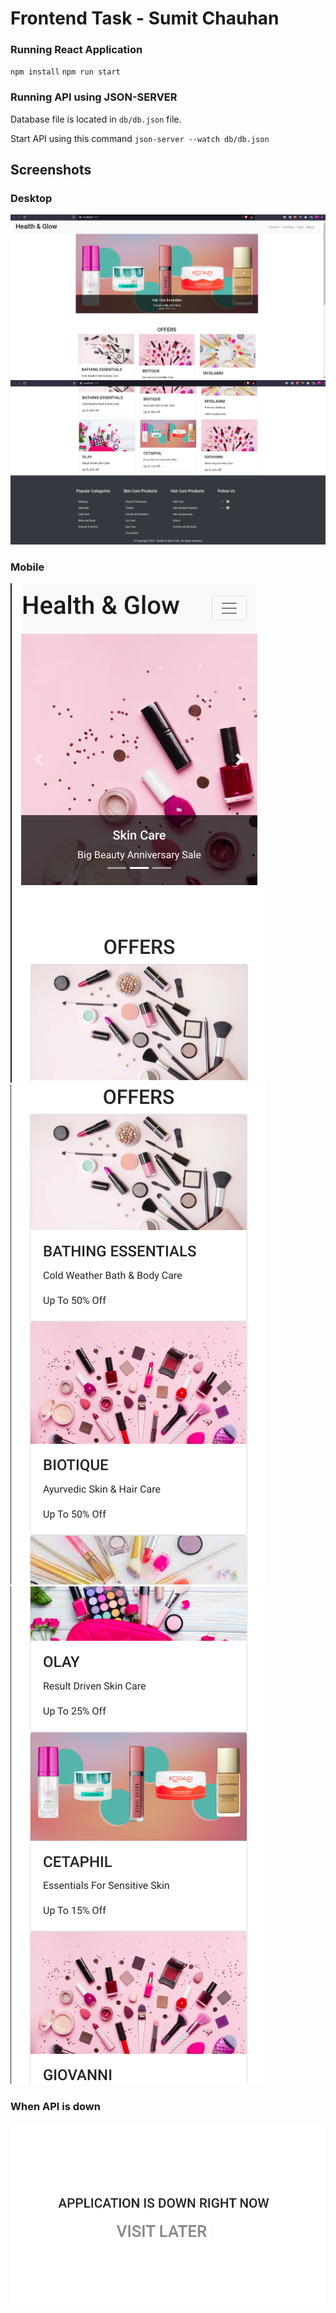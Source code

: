 # Frontend Task - Sumit Chauhan

### Running React Application
`npm install`
`npm run start`

### Running API using JSON-SERVER

Database file is located in `db/db.json` file.

Start API using this command `json-server --watch db/db.json`

## Screenshots
### Desktop
![Desktop 1](https://github.com/codeit13/HnG-Frontend-Task-Sumit/blob/master/screenshots/desktop-1.png)
![Desktop 2](https://github.com/codeit13/HnG-Frontend-Task-Sumit/blob/master/screenshots/desktop-2.png)

### Mobile
![Mobile 1](https://github.com/codeit13/HnG-Frontend-Task-Sumit/blob/master/screenshots/mobile-1.png)
![Mobile 2](https://github.com/codeit13/HnG-Frontend-Task-Sumit/blob/master/screenshots/mobile-2.png)
![Mobile 3](https://github.com/codeit13/HnG-Frontend-Task-Sumit/blob/master/screenshots/mobile-3.png)

### When API is down
![API Down](https://github.com/codeit13/HnG-Frontend-Task-Sumit/blob/master/screenshots/api-down.png)
